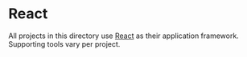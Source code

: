 # React

All projects in this directory use [React](https://reactjs.org/) as their application framework.  Supporting tools vary per project.

